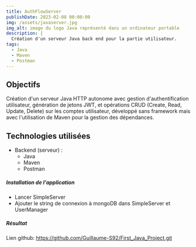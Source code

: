 ```yaml
---
title: AuthFlowServer
publishDate: 2023-02-08 00:00:00
img: /assets/javaserver.jpg
img_alt: image du logo Java représenté dans un ordinateur portable
description: |
  Création d'un serveur Java back end pour la partie utilisateur.
tags:
  - Java
  - Maven
  - Postman
---
```

## Objectifs

Création d'un serveur Java HTTP autonome avec gestion d'authentification utilisateur, génération de jetons JWT, et opérations CRUD (Create, Read, Update, Delete) sur les comptes utilisateur, développé sans framework mais avec l'utilisation de Maven pour la gestion des dépendances.

## Technologies utilisées

- Backend (serveur) :
    * Java  
    * Maven
    * Postman 


##### Installation de l'application

- Lancer SimpleServer
- Ajouter le string de connexion à mongoDB dans SimpleServer et UserManager


##### Résultat

Lien github:  https://github.com/Guillaume-S92/First_Java_Project.git